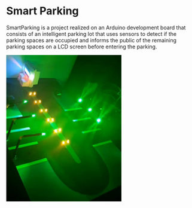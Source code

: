# Smart Parking

SmartParking is a project realized on an Arduino development board that consists of an intelligent parking lot that uses sensors to detect if the parking spaces are occupied and informs the public of the remaining parking spaces on a LCD screen before entering the parking.

![Smart Parking](./ReadmeFiles/SmartParking.png)
